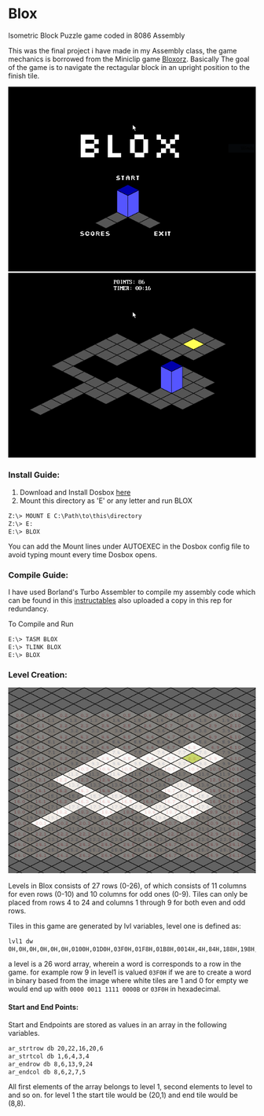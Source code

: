 # Blox
Isometric Block Puzzle game coded in 8086 Assembly

This was the final project i have made in my Assembly class, the game mechanics is borrowed from the Miniclip game [Bloxorz](https://www.miniclip.com/games/bloxorz/en/). Basically The goal of the game is to navigate the rectagular block in an upright position to the finish tile. 

![Image of Welcome Screen](blox_screenshots/home.PNG?raw=true "Welcome Screen")
![Image of Level 1](blox_screenshots/mov.PNG?raw=true "Level 1")

### Install Guide:

1. Download and Install Dosbox [here](https://www.dosbox.com/download.php?main=1)
2. Mount this directory as 'E' or any letter and run BLOX

```
Z:\> MOUNT E C:\Path\to\this\directory
Z:\> E:
E:\> BLOX
```
You can add the Mount lines under AUTOEXEC in the Dosbox config file to avoid typing mount every time Dosbox opens.

### Compile Guide:
I have used Borland's Turbo Assembler to compile my assembly code which can be found in this [instructables](http://www.instructables.com/id/How-to-run-TASM-and-Compile-x86-Assembly-Program-i/) also uploaded a copy in this rep for redundancy.

To Compile and Run

```
E:\> TASM BLOX
E:\> TLINK BLOX
E:\> BLOX
```
### Level Creation:

![Image of Level Creation](blox_screenshots/level.png?raw=true "Level")

Levels in Blox consists of 27 rows (0-26), of which consists of 11 columns for even rows (0-10) and 10 columns for odd ones (0-9). Tiles can only be placed from rows 4 to 24 and columns 1 through 9 for both even and odd rows.

Tiles in this game are generated by lvl variables, level one is defined as: 
```
lvl1 dw 0H,0H,0H,0H,0H,0H,0100H,01D0H,03F0H,01F8H,01B8H,0014H,4H,84H,188H,198H,1B8H,1FCH,1D4H,0C2H,2H,0H,0H,0H,0H,0H,0H
```
a level is a 26 word array, wherein a word is corresponds to a row in the game. for example row 9 in level1 is valued `03F0H`
if we are to create a word in binary based from the image where white tiles are 1 and 0 for empty we would end up with `0000 0011 1111 0000B` or `03F0H` in hexadecimal.

#### Start and End Points:

Start and Endpoints are stored as values in an array in the following variables.
```
ar_strtrow db 20,22,16,20,6
ar_strtcol db 1,6,4,3,4
ar_endrow db 8,6,13,9,24
ar_endcol db 8,6,2,7,5
```
All first elements of the array belongs to level 1, second elements to level to and so on.
for level 1 the start tile would be (20,1) and end tile would be (8,8).
